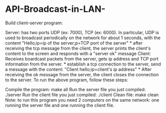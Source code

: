 # API-Broadcast-in-LAN-
Build client-server program:

Server: has two ports UDP (ex: 7000), TCP (ex: 6000). In particular, UDP is used to broadcast periodically on the network for about 1 seconds, with the content "Hello;ip=ip of the server;p=TCP port of the server" * after receiving the tcp message from the client, the server prints the client's content to the screen and responds with a "server ok" message
Client: Receives boardcast packets from the server, gets ip address and TCP port information from the server. * establish a tcp connection to the server, send a message with the content: "Client hello;ip=client's ip address" * After receiving the ok message from the server, the client closes the connection to the server.
To run the above program, follow these steps:

Compile the program: make all
Run the server file you just compiled: ./server
Run the client file you just compiled: ./client
Clean file: make clean
Note: to run this program you need 2 computers on the same network: one running the server file and one running the client file.

